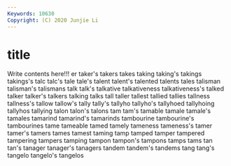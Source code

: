 ```yaml
---
Keywords: 10630
Copyright: (C) 2020 Junjie Li
---
```


# title

Write contents here!!!
er 
taker's 
takers 
takes
taking 
taking's 
takings 
takings's 
talc 
talc's 
tale 
tale's 
talent 
talent's
talented 
talents 
tales 
talisman 
talisman's 
talismans 
talk 
talk's 
talkative 
talkativeness
talkativeness's 
talked 
talker 
talker's 
talkers 
talking 
talks 
tall 
taller 
tallest
tallied 
tallies 
tallness 
tallness's 
tallow 
tallow's 
tally 
tally's 
tallyho 
tallyho's
tallyhoed 
tallyhoing 
tallyhos 
tallying 
talon 
talon's 
talons 
tam 
tam's 
tamable
tamale 
tamale's 
tamales 
tamarind 
tamarind's 
tamarinds 
tambourine 
tambourine's 
tambourines 
tame
tameable 
tamed 
tamely 
tameness 
tameness's 
tamer 
tamer's 
tamers 
tames 
tamest
taming 
tamp 
tamped 
tamper 
tampered 
tampering 
tampers 
tamping 
tampon 
tampon's
tampons 
tamps 
tams 
tan 
tan's 
tanager 
tanager's 
tanagers 
tandem 
tandem's
tandems 
tang 
tang's 
tangelo 
tangelo's 
tangelos 
